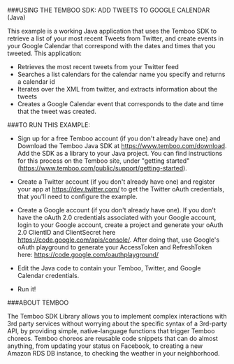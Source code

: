 
###USING THE TEMBOO SDK: ADD TWEETS TO GOOGLE CALENDAR (Java)

This example is a working Java application that uses the Temboo SDK to retrieve a list of your most recent Tweets from Twitter,
and create events in your Google Calendar that correspond with the dates and times that you tweeted. This application:

 * Retrieves the most recent tweets from your Twitter feed
 * Searches a list calendars for the calendar name you specify and returns a calendar id
 * Iterates over the XML from twitter, and extracts information about the tweets
 * Creates a Google Calendar event that corresponds to the date and time that the tweet was created.

###TO RUN THIS EXAMPLE:

 * Sign up for a free Temboo account (if you don't already have one) and Download the Temboo Java SDK
at https://www.temboo.com/download. Add the SDK as a library to your Java project. You can find instructions
for this process on the Temboo site, under "getting started" (https://www.temboo.com/public/support/getting-started).

 * Create a Twitter account (if you don't already have one) and register your app at https://dev.twitter.com/ to get the Twitter
oAuth credentials, that you'll need to configure the example. 

 * Create a Google account (if you don't already have one). If you don't have the oAuth 2.0 credentials associated with your Google account, 
login to your Google account, create a project and generate your oAuth 2.0 ClientID and ClientSecret here https://code.google.com/apis/console/. 
After doing that, use Google's oAuth playground to generate your AccessToken and RefreshToken here: https://code.google.com/oauthplayground/

 * Edit the Java code to contain your Temboo, Twitter, and Google Calendar credentials. 

 * Run it!

###ABOUT TEMBOO

The Temboo SDK Library allows you to implement complex interactions with 3rd party services 
without worrying about the specific syntax of a 3rd-party API, by providing simple, 
native-language functions that trigger Temboo choreos. Temboo choreos are reusable
code snippets that can do almost anything, from updating your status on Facebook, to creating
a new Amazon RDS DB instance, to checking the weather in your neighborhood. 